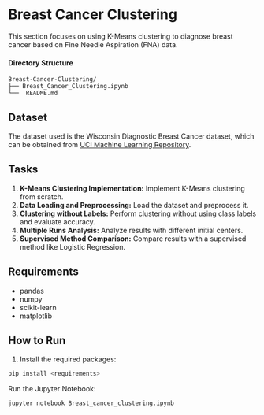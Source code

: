 
# Breast Cancer Clustering

This section focuses on using K-Means clustering to diagnose breast cancer based on Fine Needle Aspiration (FNA) data.

#### Directory Structure
```
Breast-Cancer-Clustering/
├── Breast_Cancer_Clustering.ipynb
└──  README.md
```
## Dataset

The dataset used is the Wisconsin Diagnostic Breast Cancer dataset, which can be obtained from [UCI Machine Learning Repository](https://archive.ics.uci.edu/ml/datasets/breast+cancer+wisconsin+(diagnostic)).

## Tasks

1. **K-Means Clustering Implementation:** Implement K-Means clustering from scratch.
2. **Data Loading and Preprocessing:** Load the dataset and preprocess it.
3. **Clustering without Labels:** Perform clustering without using class labels and evaluate accuracy.
4. **Multiple Runs Analysis:** Analyze results with different initial centers.
5. **Supervised Method Comparison:** Compare results with a supervised method like Logistic Regression.

## Requirements

- pandas
- numpy
- scikit-learn
- matplotlib

## How to Run

1. Install the required packages:
```bash
pip install <requirements>
```
Run the Jupyter Notebook:
```bash
jupyter notebook Breast_cancer_clustering.ipynb
```
